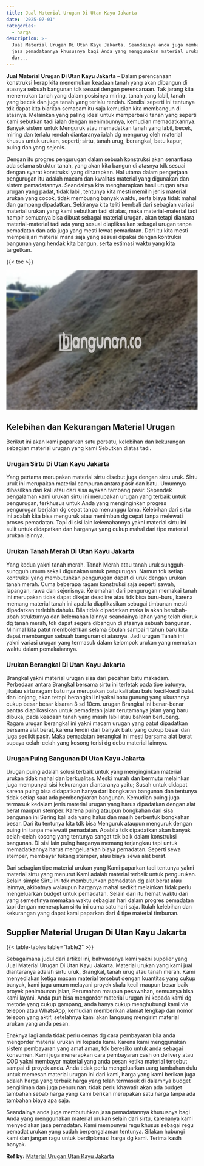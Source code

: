 ```yaml
---
title: Jual Material Urugan Di Utan Kayu Jakarta
date: '2025-07-01'
categories:
  - harga
description: >-
  Jual Material Urugan Di Utan Kayu Jakarta. Seandainya anda juga membutuhkan
  jasa pemadatannya khususnya bagi Anda yang menggunakan material urukan selain
  dar...
---
```


**Jual Material Urugan Di Utan Kayu Jakarta** – Dalam perencanaan konstruksi kerap kita menemukan keadaan tanah yang akan dibangun di atasnya sebuah bangunan tdk sesuai dengan perencanaan. Tak jarang kita menemukan tanah yang dalam posisinya miring, tanah yang labil, tanah yang becek dan juga tanah yang terlalu rendah. Kondisi seperti ini tentunya tdk dapat kita biarkan semacam itu saja kemudian kita membangun di atasnya. Melainkan yang paling ideal untuk memperbaiki tanah yang seperti kami sebutkan tadi ialah dengan menimbunnya, kemudian memadatkannya. Banyak sistem untuk Menguruk atau memadatkan tanah yang labil, becek, miring dan terlalu rendah diantaranya ialah dg mengurug oleh material khusus untuk urukan, seperti; sirtu, tanah urug, berangkal, batu kapur, puing dan yang sejenis.

Dengan itu progres pengurugan dalam sebuah konstruksi akan senantiasa ada selama struktur tanah, yang akan kita bangun di atasnya tdk sesuai dengan syarat konstruksi yang diharapkan. Hal utama dalam pengerjaan pengurugan itu adalah macam dan kwalitas material yang digunakan dan sistem pemadatannya. Seandainya kita mengharapkan hasil urugan atau urugan yang padat, tidak labil, tentunya kita mesti memilih jenis material urukan yang cocok, tidak membuang banyak waktu, serta biaya tidak mahal dan gampang dipadatkan. Sekiranya kita teliti kembali dari sebagian variasi material urukan yang kami sebutkan tadi di atas, maka material-material tadi hampir semuanya bisa dibuat sebagai material urugan. akan tetapi diantara material-material tadi ada yang sesuai diaplikasikan sebagai urugan tanpa pemadatan dan ada juga yang mesti lewat pemadatan. Dari itu kita mesti mempelajari material mana saja yang sesuai dipakai dengan kontruksi bangunan yang hendak kita bangun, serta estimasi waktu yang kita targetkan.

{{< toc >}}

![Jual Material Urugan Di Utan Kayu Jakarta](/images/jual-urugan-21.png)

## Kelebihan dan Kekurangan Material Urugan

Berikut ini akan kami paparkan satu persatu, kelebihan dan kekurangan sebagian material urugan yang kami Sebutkan diatas tadi.

### Urugan Sirtu Di Utan Kayu Jakarta

Yang pertama merupakan material sirtu disebut juga dengan sirtu uruk. Sirtu uruk ini merupakan material campuran antara pasir dan batu. Umumnya dihasilkan dari kali atau dari sisa ayakan tambang pasir. Sependek pengalaman kami urukan sirtu ini merupakan urugan yang terbaik untuk pengurugan, terkhusus untuk Anda yang menginginkan progres pengurugan berjalan dg cepat tanpa menunggu lama. Kelebihan dari sirtu ini adalah kita bisa menguruk atau menimbun dg cepat tanpa melewati proses pemadatan. Tapi di sisi lain kelemahannya yakni material sirtu ini sulit untuk didapatkan dan harganya yang cukup mahal dari tipe material urukan lainnya.

### Urukan Tanah Merah Di Utan Kayu Jakarta

Yang kedua yakni tanah merah. Tanah Merah atau tanah uruk sungguh-sungguh umum sekali digunakan untuk pengurugan. Namun tdk setiap kontruksi yang membutuhkan pengurugan dapat di uruk dengan urukan tanah merah. Cuma beberapa ragam konstruksi saja seperti sawah, lapangan, rawa dan sejenisnya. Kelemahan dari pengurugan memakai tanah ini merupakan tidak dapat dikejar deadline atau tdk bisa buru-buru, karena memang material tanah ini apabila diaplikasikan sebagai timbunan mesti dipadatkan terlebih dahulu. Bila tidak dipadatkan maka ia akan berubah-ubah strukturnya dan kelemahan lainnya seandainya lahan yang telah diuruk dg tanah merah, tdk dapat segera dibangun di atasnya sebuah bangunan. Minimal kita patut membolehkan selama 6bulan sampai 1 tahun baru kita dapat membangun sebuah bangunan di atasnya. Jadi urugan Tanah ini yakni variasi urugan yang termasuk dalam kelompok urukan yang memakan waktu dalam pemakaiannya.

### Urukan Berangkal Di Utan Kayu Jakarta

Brangkal yakni material urugan sisa dari pecahan batu makadam. Perbedaan antara Brangkal bersama sirtu ini terletak pada tipe batunya, jikalau sirtu ragam batu nya merupakan batu kali atau batu kecil-kecil bulat dan lonjong, akan tetapi berangkal ini yakni batu gunung yang ukurannya cukup besar besar kisaran 3 sd 10cm. urugan Brangkal ini benar-benar pantas diaplikasikan untuk pemadatan jalan terutamanya jalan yang baru dibuka, pada keadaan tanah yang masih labil atau bahkan berlubang. Ragam urugan berangkal ini yakni macam urugan yang patut dipadatkan bersama alat berat, karena terdiri dari banyak batu yang cukup besar dan juga sedikit pasir. Maka pemadatan berangkal ini mesti bersama alat berat supaya celah-celah yang kosong terisi dg debu material lainnya.

### Urugan Puing Bangunan Di Utan Kayu Jakarta

Urugan puing adalah solusi terbaik untuk yang menginginkan material urukan tidak mahal dan berkualitas. Meski murah dan bermutu melainkan juga mempunyai sisi kekurangan diantaranya yaitu; Susah untuk didapat karena puing bisa didapatkan hanya dari bongkaran bangunan dan tentunya tidak setiap saat ada pembongkaran bangunan. Kemudian puing juga termasuk kedalam jenis material urugan yang harus dipadatkan dengan alat berat maupun stemper. Karena puing ataupun bongkahan dari sisa bangunan ini Sering kali ada yang halus dan masih berbentuk bongkahan besar. Dari itu tentunya kita tdk bisa Menguruk ataupun menguruk dengan puing ini tanpa melewati pemadatan. Apabila tdk dipadatkan akan banyak celah-celah kosong yang tentunya sangat tdk baik dalam konstruksi bangunan. Di sisi lain puing harganya memang terjangkau tapi untuk memadatkannya harus mengeluarkan biaya pemadatan. Seperti sewa stemper, membayar tukang stemper, atau biaya sewa alat berat.

Dari sebagian tipe material urukan yang Kami paparkan tadi tentunya yakni material sirtu yang menurut Kami adalah material terbaik untuk pengurukan. Selain simple Sirtu ini tdk membutuhkan pemadatan dg alat berat atau lainnya, akibatnya walaupun harganya mahal sedikit melainkan tidak perlu mengeluarkan budget untuk pemadatan. Selain dari itu hemat waktu dari yang semestinya memakan waktu sebagian hari dalam progres pemadatan tapi dengan menerapkan sirtu ini cuma satu hari saja. Itulah kelebihan dan kekurangan yang dapat kami paparkan dari 4 tipe material timbunan.

## Supplier Material Urugan Di Utan Kayu Jakarta

{{< table-tables table="table2" >}}

Sebagaimana judul dari artikel ini, bahwasanya kami yakni supplier yang Jual Material Urugan Di Utan Kayu Jakarta. Material urukan yang kami jual diantaranya adalah sirtu uruk, Brangkal, tanah urug atau tanah merah. Kami menyediakan ketiga macam material tersebut dengan kuantitas yang cukup banyak, kami juga umum melayani proyek skala kecil maupun besar baik proyek penimbunan jalan, Perumahan maupun pesawahan, semuanya bisa kami layani. Anda pun bisa mengorder material urugan ini kepada kami dg metode yang cukup gampang, anda hanya cukup menghubungi kami via telepon atau WhatsApp, kemudian memberikan alamat lengkap dan nomor telepon yang aktif, setelahnya kami akan langsung mengirim material urukan yang anda pesan.

Enaknya lagi anda tidak perlu cemas dg cara pembayaran bila anda mengorder material urukan ini kepada kami. Karena kami menggunakan sistem pembayaran yang amat aman, tdk beresiko untuk anda sebagai konsumen. Kami juga menerapkan cara pembayaran cash on delivery atau COD yakni membayar material yang anda pesan ketika material tersebut sampai di proyek anda. Anda tidak perlu mengeluarkan uang tambahan dulu untuk memesan material urugan ini dari kami, harga yang kami berikan juga adalah harga yang terbaik harga yang telah termasuk di dalamnya budget pengiriman dan juga penurunan. tidak perlu khawatir akan ada budget tambahan sebab harga yang kami berikan merupakan satu harga tanpa ada tambahan biaya apa saja.

Seandainya anda juga membutuhkan jasa pemadatannya khususnya bagi Anda yang menggunakan material urukan selain dari sirtu, karenanya kami menyediakan jasa pemadatan. Kami mempunyai regu khusus sebagai regu pemadat urukan yang sudah berpengalaman tentunya. Silakan hubungi kami dan jangan ragu untuk berdiplomasi harga dg kami. Terima kasih banyak.

**Ref by:** [Material Urugan Utan Kayu Jakarta](https://id.wikipedia.org/wiki/Material)
